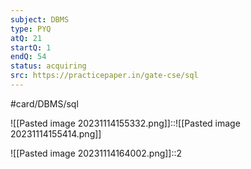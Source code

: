 ```yaml
---
subject: DBMS
type: PYQ
atQ: 21
startQ: 1
endQ: 54
status: acquiring
src: https://practicepaper.in/gate-cse/sql
---
```

#card/DBMS/sql 

![[Pasted image 20231114155332.png]]::![[Pasted image 20231114155414.png]]

![[Pasted image 20231114164002.png]]::2 <!--SR:!2023-12-10,2,150-->

